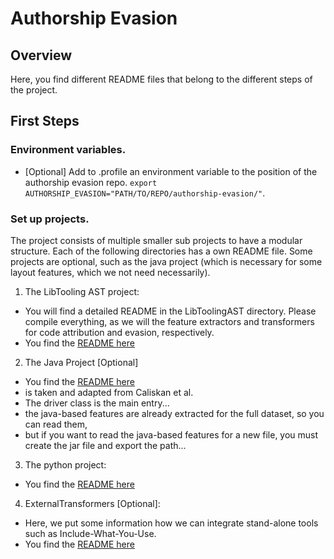 # Authorship Evasion

## Overview
Here, you find different README files that belong to the different steps
of the project.

## First Steps

### Environment variables.

  - [Optional] Add to .profile an environment variable to the position of the authorship evasion repo.
    `export AUTHORSHIP_EVASION="PATH/TO/REPO/authorship-evasion/"`.

### Set up projects.

The project consists of multiple smaller sub projects to have a modular structure.
Each of the following directories has a own README file. Some projects
are optional, such as the java project (which is necessary for some layout features,
  which we not need necessarily).

1. The LibTooling AST project:
  - You will find a detailed README in the LibToolingAST directory. Please compile
  everything, as we will the feature extractors and transformers for
  code attribution and evasion, respectively.
  - You find the [README here](./LibToolingAST/README.md)

2. The Java Project [Optional]
  - You find the [README here](./CodeStyloJava/README.md)
  - is taken and adapted from Caliskan et al.
  - The driver class is the main entry...
  - the java-based features are already extracted for the full dataset, so you can read them,
  - but if you want to read the java-based features for a new file, you must create the jar file and export the path...

3. The python project:
  - You find the [README here](./PyProject/README.md)

4. ExternalTransformers [Optional]:
- Here, we put some information how we can integrate stand-alone tools such as
 Include-What-You-Use.
 - You find the [README here](./ExternalTransformers/README.md)
